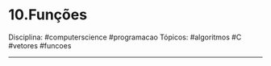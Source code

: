 # 10.Funções 
Disciplina: #computerscience #programacao
Tópicos: #algoritmos #C #vetores #funcoes  

---


